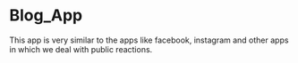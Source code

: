 # Blog_App

This app is very similar to the apps like facebook, instagram and other apps in which we deal with public reactions.

